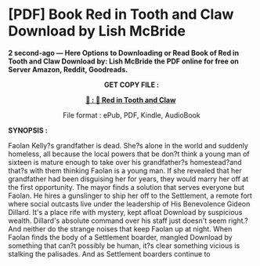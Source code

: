 # [PDF] Book Red in Tooth and Claw Download by Lish McBride

<p><strong>2 second-ago &mdash; Here Options to Downloading or Read Book of Red in Tooth and Claw Download by: Lish McBride the PDF online for free on Server Amazon, Reddit, Goodreads.</strong></p>
<p style="text-align: center;"><strong>GET COPY FILE :</strong></p>
<p style="text-align: center;"><strong><a href="https://us.ebookarea.xyz/?book=205064721-red-in-tooth-and-claw" target="_blank" rel="noopener">📢 : 🔗 Red in Tooth and Claw</a>&nbsp;</strong></p>
<p style="text-align: center;">File format : ePub, PDF, Kindle, AudioBook</p>
<p><strong>SYNOPSIS :</strong></p>
<p>Faolan Kelly?s grandfather is dead. She?s alone in the world and suddenly homeless, all because the local powers that be don?t think a young man of sixteen is mature enough to take over his grandfather?s homestead?and that?s with them thinking Faolan is a young man. If she revealed that her grandfather had been disguising her for years, they would marry her off at the first opportunity. The mayor finds a solution that serves everyone but Faolan. He hires a gunslinger to ship her off to the Settlement, a remote fort where social outcasts live under the leadership of His Benevolence Gideon Dillard. It's a place rife with mystery, kept afloat Download by suspicious wealth. Dillard's absolute command over his staff just doesn't seem right.?And neither do the strange noises that keep Faolan up at night. When Faolan finds the body of a Settlement boarder, mangled Download by something that can?t possibly be human, it?s clear something vicious is stalking the palisades. And as Settlement boarders continue to</p>
